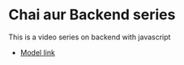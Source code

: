 # Chai aur Backend series

This is a video series on backend with javascript

- [Model link](https://app.eraser.io/workspace/YtPqZ1VogxGy1jzIDkzj?origin=share)